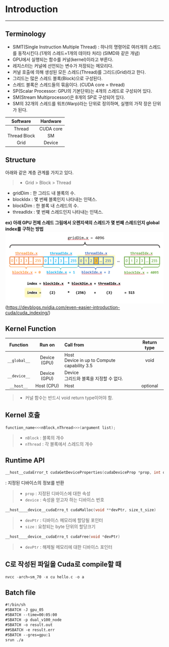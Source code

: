 # Introduction
---

## Terminology
- SIMT(Single Instruction Multiple Thread) : 하나의 명령어로 여러개의 스레드를 동작시킨다.(1개의 스레드=1개의 데이타 처리) (SIMD와 같은 개념)
- GPU에서 실행되는 함수를 커널(kernel)이라고 부른다.
- 레지스터는 커널에 선언되는 변수가 저장되는 메모리다.
- 커널 호출에 의해 생성된 모든 스레드(Thread)를 그리드(Grid)라고 한다.
- 그리드는 많은 스레드 블록(Block)으로 구성된다.
- 스레드 블록은 스레드들의 묶음이다. (CUDA core = thread)
- SP(Scalar Processor: GPU의 기본단위)는 4개의 스레드로 구성되어 있다.
- SM(Stream Multiprocessor)은 8개의 SP로 구성되어 있다.
- SM의 32개의 스레드를 워프(Warp)라는 단위로 정의하며, 실행의 가작 장은 단위가 된다.

Software | Hardware
:-:|:-:
Thread | CUDA core
Thread Block | SM
Grid | Device


## Structure
아래와 같은 계층 관계를 가지고 있다.
> - Grid > Block > Thread
- gridDim : 한 그리드 내 블록의 수.
- blockIdx : 몇 번째 블록인지 나타내는 인덱스.
- blockDim : 한 블록 내 스레드의 수.
- threadIdx : 몇 번째 스레드인지 나타내는 인덱스.


**ex) 아래 GPU 전체 스레드 그림에서 오렌지색의 스레드가 몇 번째 스레드인지 global index를 구하는 방법**
![CUDA indexing](./img/cuda_indexing.png)
(https://devblogs.nvidia.com/even-easier-introduction-cuda/cuda_indexing/)

## Kernel Function
Function | Run on | Call from| Return type
:-:|:-:|:-|:-:
`__global__` | Device (GPU) | Host <br> Device in up to Compute capability 3.5 | void
`__device__` | Device (GPU) | Device <br> 그리드와 블록을 지정할 수 없다. |
`__host__` | Host (CPU) | Host | optional

> - 커널 함수는 반드시 void return type이어야 함.

## Kernel 호출
```c
function_name<<<nBlock,nThread>>>(argument list);
```
> - `nBlock` : 블록의 개수
> - `nThread` : 각 블록에서 스레드의 개수


## Runtime API
```c
__host__cudaError_t cudaGetDeviceProperties(cudaDeviceProp *prop, int device)
```
 : 지정된 디바이스의 정보를 반환

> - `prop` : 지정된 디바이스에 대한 속성
> - `device` : 속성을 얻고자 하는 디바이스 번호

```c
__host____device__cudaErro_t cudaMalloc(void **devPtr, size_t_size)
```
> - `devPtr` :  디바이스 메모리에 할당될 포인터
> - `size` : 요청되는 byte 단위의 할당크기

```c
__host____device__cudaErro_t cudaFree(void *devPtr)
```
> - `devPtr` : 해제될 메모리에 대한 디바이스 포인터



## C로 작성된 파일을 Cuda로 compile할 때
```c
nvcc -arch=sm_70 -x cu hello.c -o a
```

## Batch file
```batch
#!/bin/sh
#SBATCH -J gpu_05
#SBATCH --time=00:05:00
#SBATCH -p dual_v100_node
#SBATCH -o result.out
##SBATCH -e result.err
#SBATCH --gres=gpu:1
srun ./a
```
